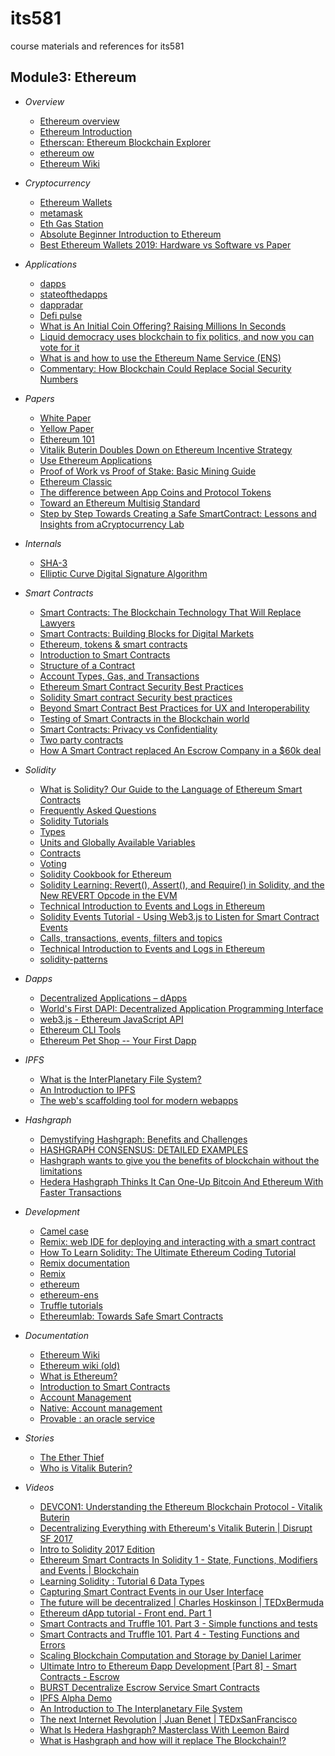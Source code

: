 # its581
course materials and references for its581

## Module3: Ethereum

* _Overview_
  * [Ethereum overview](https://en.wikipedia.org/wiki/Ethereum)
  * [Ethereum Introduction](https://github.com/ethereum/wiki/wiki/Ethereum-introduction)
  * [Etherscan: Ethereum Blockchain Explorer](https://etherscan.io/)
  * [ethereum ow](https://ethereum.org)
  * [Ethereum Wiki](https://eth.wiki/)

* _Cryptocurrency_
  * [Ethereum Wallets](https://ethereum.org/en/wallets/)
  * [metamask](https://metamask.io/)
  * [Eth Gas Station](https://ethgasstation.info/)
  * [Absolute Beginner Introduction to Ethereum](https://www.mewtopia.com/absolute-beginners-guide/)  
  * [Best Ethereum Wallets 2019: Hardware vs Software vs Paper](https://blockonomi.com/best-ethereum-wallets/)

* _Applications_
  * [dapps](https://www.dapp.com/)
  * [stateofthedapps](https://www.stateofthedapps.com/)
  * [dappradar](https://dappradar.com/)
  * [Defi pulse](https://defipulse.com/)
  * [What is An Initial Coin Offering? Raising Millions In Seconds](https://blockgeeks.com/guides/initial-coin-offering/)
  * [Liquid democracy uses blockchain to fix politics, and now you can vote for it](https://techcrunch.com/2018/02/24/liquid-democracy-uses-blockchain/)
  * [What is and how to use the Ethereum Name Service (ENS)](https://www.cryptocompare.com/coins/guides/what-is-and-how-to-use-the-ens/)
  * [Commentary: How Blockchain Could Replace Social Security Numbers](https://fortune.com/2018/01/11/blockchain-technology-social-security-number-cybersecurity-identity-theft/)


* _Papers_

  * [White Paper](https://github.com/ethereum/wiki/wiki/White-Paper)
  * [Yellow Paper](https://ethereum.github.io/yellowpaper/paper.pdf)
  * [Ethereum 101](https://www.coindesk.com/learn/ethereum-101)
  * [Vitalik Buterin Doubles Down on Ethereum Incentive Strategy](https://www.coindesk.com/vitalik-buterin-doubles-ethereum-incentive-strategy)
  * [Use Ethereum Applications](https://ethereum.org/dapps/)
  * [Proof of Work vs Proof of Stake: Basic Mining Guide](https://blockgeeks.com/guides/proof-of-work-vs-proof-of-stake/)
  * [Ethereum Classic](https://en.wikipedia.org/wiki/Ethereum\_Classic)
  * [The difference between App Coins and Protocol Tokens](https://blog.0xproject.com/the-difference-between-app-coins-and-protocol-tokens-7281a428348c)
  * [Toward an Ethereum Multisig Standard](https://blog.gridplus.io/toward-an-ethereum-multisig-standard-c566c7b7a3f6)
  * [Step by Step Towards Creating a Safe SmartContract: Lessons and Insights from aCryptocurrency Lab](https://fc16.ifca.ai/bitcoin/papers/DAKMS16.pdf)
  
* _Internals_
  * [SHA-3](https://en.wikipedia.org/wiki/SHA-3)
  * [Elliptic Curve Digital Signature Algorithm](https://en.wikipedia.org/wiki/Elliptic\_Curve\_Digital\_Signature\_Algorithm)
  
* _Smart Contracts_  

  * [Smart Contracts: The Blockchain Technology That Will Replace Lawyers](https://blockgeeks.com/guides/smart-contracts/)
  * [Smart Contracts: Building Blocks for Digital Markets](https://www.fon.hum.uva.nl/rob/Courses/InformationInSpeech/CDROM/Literature/LOTwinterschool2006/szabo.best.vwh.net/smart\_contracts\_2.html)
  * [Ethereum, tokens & smart contracts](https://medium.com/@k3no/ethereum-tokens-smart-contracts-80f639f5c46b)
  * [Introduction to Smart Contracts](https://solidity.readthedocs.io/en/develop/introduction-to-smart-contracts.html)  
  * [Structure of a Contract](https://solidity.readthedocs.io/en/develop/structure-of-a-contract.html)
  * [Account Types, Gas, and Transactions](https://ethdocs.org/en/latest/contracts-and-transactions/account-types-gas-and-transactions.html)
  * [Ethereum Smart Contract Security Best Practices](https://consensys.github.io/smart-contract-best-practices/)
  * [Solidity Smart contract Security best practices](https://lightrains.com/blogs/smart-contract-best-practices-solidity)
  * [Beyond Smart Contract Best Practices for UX and Interoperability](https://medium.com/@maurelian/beyond-smart-contract-best-practices-for-ux-and-interoperability-6d94d27c1e0f)
  * [Testing of Smart Contracts in the Blockchain world](https://www.capgemini.com/2017/01/testing-of-smart-contracts-in-the-blockchain-world/)
  * [Smart Contracts: Privacy vs Confidentiality](https://medium.com/@mikesmolenski/smart-contracts-privacy-vs-confidentiality-645b6e9c6e5a)
  * [Two party contracts](https://dappsforbeginners.wordpress.com/tutorials/two-party-contracts/)
  * [How A Smart Contract replaced An Escrow Company in a $60k deal](https://hackernoon.com/how-a-smart-contract-replaced-an-escrow-company-in-a-60k-deal-551ff7839044)
  
* _Solidity_  
  * [What is Solidity? Our Guide to the Language of Ethereum Smart Contracts](https://blockonomi.com/solidity-guide/)
  * [Frequently Asked Questions](https://solidity.readthedocs.io/en/v0.4.24/frequently-asked-questions.html)
  * [Solidity Tutorials](https://ethereumbuilders.gitbooks.io/guide/content/en/solidity\_tutorials.html)
  * [Types](https://solidity.readthedocs.io/en/develop/types.html)
  * [Units and Globally Available Variables](https://solidity.readthedocs.io/en/develop/units-and-global-variables.html)
  * [Contracts](https://solidity.readthedocs.io/en/develop/contracts.html)
  * [Voting](https://soliditycookbook.com/voting/)
  * [Solidity Cookbook for Ethereum](https://soliditycookbook.com/)
  * [Solidity Learning: Revert(), Assert(), and Require() in Solidity, and the New REVERT Opcode in the EVM](https://medium.com/blockchannel/the-use-of-revert-assert-and-require-in-solidity-and-the-new-revert-opcode-in-the-evm-1a3a7990e06e)
  * [Technical Introduction to Events and Logs in Ethereum](https://media.consensys.net/technical-introduction-to-events-and-logs-in-ethereum-a074d65dd61e)
  * [Solidity Events Tutorial - Using Web3.js to Listen for Smart Contract Events](https://coursetro.com/posts/code/100/Solidity-Events-Tutorial---Using-Web3.js-to-Listen-for-Smart-Contract-Events)
  * [Calls, transactions, events, filters and topics](https://nethereum.readthedocs.io/en/latest/contracts/calling-transactions-events/)
  * [Technical Introduction to Events and Logs in Ethereum](https://media.consensys.net/technical-introduction-to-events-and-logs-in-ethereum-a074d65dd61e)
  * [solidity-patterns](https://fravoll.github.io/solidity-patterns/oracle.html)

* _Dapps_

  * [Decentralized Applications – dApps](https://blockchainhub.net/decentralized-applications-dapps/)
  * [World's First DAPI: Decentralized Application Programming Interface ](https://cointelegraph.com/news/worlds-first-dapi-decentralized-application-programming-interface)
  * [web3.js - Ethereum JavaScript API](https://web3js.readthedocs.io/en/v1.2.9/)
  * [Ethereum CLI Tools](https://gavofyork.gitbooks.io/turboethereum/content/cli_tools.html)
  * [Ethereum Pet Shop -- Your First Dapp](https://www.trufflesuite.com/tutorials/pet-shop)
  
* _IPFS_

  * [What is the InterPlanetary File System?](https://themerkle.com/what-is-the-interplanetary-file-system/)
  * [An Introduction to IPFS](https://medium.com/@ConsenSys/an-introduction-to-ipfs-9bba4860abd0)
  * [The web's scaffolding tool for modern webapps](https://yeoman.io/)

* _Hashgraph_

  * [Demystifying Hashgraph: Benefits and Challenges](https://hackernoon.com/demystifying-hashgraph-benefits-and-challenges-d605e5c0cee5)
  * [HASHGRAPH CONSENSUS: DETAILED EXAMPLES](https://www.swirlds.com/downloads/SWIRLDS-TR-2016-02.pdf)
  * [Hashgraph wants to give you the benefits of blockchain without the limitations](https://techcrunch.com/2018/03/13/hashgraph-wants-to-give-you-the-benefits-of-blockchain-without-the-limitations/)
  * [Hedera Hashgraph Thinks It Can One-Up Bitcoin And Ethereum With Faster Transactions](https://www.forbes.com/sites/jeffkauflin/2018/03/13/hedera-hashgraph-thinks-it-can-one-up-bitcoin-and-ethereum-with-faster-transactions/#63e23f27abcb)

* _Development_

  * [Camel case](https://en.wikipedia.org/wiki/Camel\_case)
  * [Remix: web IDE for deploying and interacting with a smart contract](http://remix.ethereum.org/)
  * [How To Learn Solidity: The Ultimate Ethereum Coding Tutorial](https://blockgeeks.com/guides/solidity/)
  * [Remix documentation](https://remix-ide.readthedocs.io/en/latest/)
  * [Remix](https://github.com/ethereum/remix-ide)
  * [ethereum](https://github.com/ethereum)
  * [ethereum-ens](https://www.npmjs.com/package/ethereum-ens)
  * [Truffle tutorials](https://www.trufflesuite.com/tutorials)
  * [Ethereumlab: Towards Safe Smart Contracts](https://mc2-umd.github.io/ethereumlab/)

* _Documentation_
  * [Ethereum Wiki](https://eth.wiki/)
  * [Ethereum wiki (old)](https://github.com/ethereum/wiki/wiki)
  * [What is Ethereum?](https://ethdocs.org/en/latest/introduction/what-is-ethereum.html)
  * [Introduction to Smart Contracts](https://solidity.readthedocs.io/en/develop/introduction-to-smart-contracts.html)
  * [Account Management](https://ethdocs.org/en/latest/account-management.html)
  * [Native: Account management](https://github.com/ethereum/go-ethereum/wiki/Native:-Account-management)
  * [Provable : an oracle service ](https://docs.provable.xyz/)

* _Stories_
  * [The Ether Thief](https://www.buzzfeednews.com/article/josephbernstein/you-just-stole-50-million-in-cryptocurrency-now-how-the-hell)
  * [Who is Vitalik Buterin?](https://cointelegraph.com/ethereum-for-beginners/who-is-vitalik-buterin)

* _Videos_

  * [DEVCON1: Understanding the Ethereum Blockchain Protocol - Vitalik Buterin](https://youtu.be/gjwr-7PgpN8)
  * [Decentralizing Everything with Ethereum's Vitalik Buterin | Disrupt SF 2017](https://youtu.be/WSN5BaCzsbo)
  * [Intro to Solidity 2017 Edition](https://youtu.be/KkN1O8TChbM)
  * [Ethereum Smart Contracts In Solidity 1 - State, Functions, Modifiers and Events | Blockchain](https://youtu.be/xWKq86PWG0o)
  * [Learning Solidity : Tutorial 6 Data Types ](https://youtu.be/8UhO3IKApSg)
  * [Capturing Smart Contract Events in our User Interface](https://youtu.be/L5Au5DY8eL4)
  * [The future will be decentralized | Charles Hoskinson | TEDxBermuda](https://youtu.be/97ufCT6lQcY)
  * [Ethereum dApp tutorial - Front end. Part 1](https://youtu.be/CpUMn66UtRQ)
  * [Smart Contracts and Truffle 101. Part 3 - Simple functions and tests](https://youtu.be/Yh0-Uzp7Apw)
  * [Smart Contracts and Truffle 101. Part 4 - Testing Functions and Errors](https://youtu.be/LvN0eDGG0y8)
  * [Scaling Blockchain Computation and Storage by Daniel Larimer](https://youtu.be/983FX_GqPTs)
  * [Ultimate Intro to Ethereum Ðapp Development \[Part 8\] - Smart Contracts - Escrow](https://youtu.be/EbWKtDPFPz8)
  * [BURST Decentralize Escrow Service Smart Contracts](https://youtu.be/nxQSeXkOEzw)
  * [IPFS Alpha Demo](https://youtu.be/8CMxDNuuAiQ)
  * [An Introduction to The Interplanetary File System](https://youtu.be/BA2rHlbB5i0)
  * [The next Internet Revolution | Juan Benet | TEDxSanFrancisco](https://youtu.be/2RCwZDRwk48)
  * [What Is Hedera Hashgraph? Masterclass With Leemon Baird](https://youtu.be/MzWiiOLv96I)
  * [What is Hashgraph and how will it replace The Blockchain!?](https://youtu.be/SPdUAw-Fpco)
  
